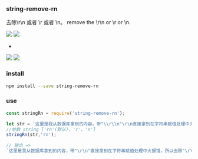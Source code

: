 

### string-remove-rn
去除\r\n 或者 \r 或者 \n。
remove the \r\n or \r or \n.

<a href="https://www.npmjs.com/package/string-remove-rn"><img src="https://img.shields.io/npm/v/string-remove-rn.svg?style=flat-square"></a>
<a href="https://www.npmjs.com/package/string-remove-rn"><img src="https://img.shields.io/npm/dm/string-remove-rn.svg?style=flat-square"></a>

-
<img src="https://img.shields.io/npm/v/string-remove-rn.svg?style=flat-square">
<img src="https://img.shields.io/npm/dm/string-remove-rn.svg?style=flat-square">

### install

```bash
npm install --save string-remove-rn
```

### use

```js
const stringRn = require('string-remove-rn');

let str = `这里是我从数据库拿到的内容，带"\\r\\n"\r\n直接拿到在字符串赋值处理中火报错，所以去除"\\r\\n"`
//参数 string ['rn'(默认)、'r'、'n']
stringRn(str,'rn');

// 输出 =>
`这里是我从数据库拿到的内容，带"\r\n"直接拿到在字符串赋值处理中火报错，所以去除"\r\n"`
```


